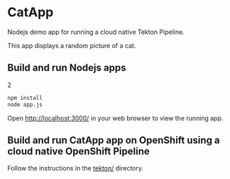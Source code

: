 # CatApp

Nodejs demo app for running a cloud native Tekton Pipeline.

This app displays a random picture of a cat. 

## Build and run Nodejs apps
2
```bash
npm install
node app.js
```

Open [http://localhost:3000/](http://localhost:3000/) in your web browser to
view the running app.

## Build and run CatApp app on OpenShift using a cloud native OpenShift Pipeline

Follow the instructions in the [tekton/](tekton/README.md) directory.
